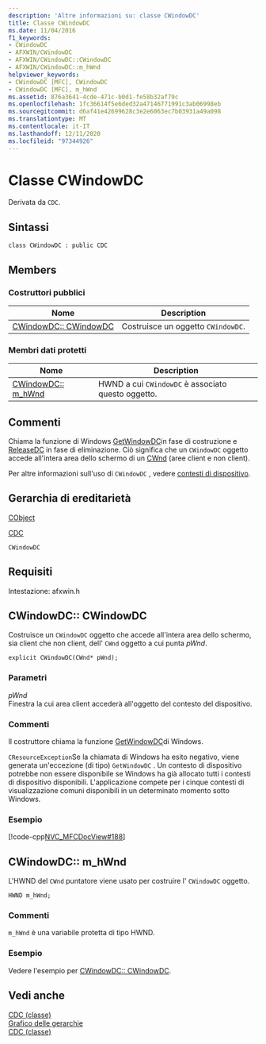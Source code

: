 ```yaml
---
description: 'Altre informazioni su: classe CWindowDC'
title: Classe CWindowDC
ms.date: 11/04/2016
f1_keywords:
- CWindowDC
- AFXWIN/CWindowDC
- AFXWIN/CWindowDC::CWindowDC
- AFXWIN/CWindowDC::m_hWnd
helpviewer_keywords:
- CWindowDC [MFC], CWindowDC
- CWindowDC [MFC], m_hWnd
ms.assetid: 876a3641-4cde-471c-b0d1-fe58b32af79c
ms.openlocfilehash: 1fc36614f5e6ded32a47146771991c3ab06998eb
ms.sourcegitcommit: d6af41e42699628c3e2e6063ec7b03931a49a098
ms.translationtype: MT
ms.contentlocale: it-IT
ms.lasthandoff: 12/11/2020
ms.locfileid: "97344926"
---
```

# <a name="cwindowdc-class"></a>Classe CWindowDC

Derivata da `CDC`.

## <a name="syntax"></a>Sintassi

```
class CWindowDC : public CDC
```

## <a name="members"></a>Members

### <a name="public-constructors"></a>Costruttori pubblici

|Nome|Description|
|----------|-----------------|
|[CWindowDC:: CWindowDC](#cwindowdc)|Costruisce un oggetto `CWindowDC`.|

### <a name="protected-data-members"></a>Membri dati protetti

|Nome|Description|
|----------|-----------------|
|[CWindowDC:: m_hWnd](#m_hwnd)|HWND a cui `CWindowDC` è associato questo oggetto.|

## <a name="remarks"></a>Commenti

Chiama la funzione di Windows [GetWindowDC](/windows/win32/api/winuser/nf-winuser-getwindowdc)in fase di costruzione e [ReleaseDC](/windows/win32/api/winuser/nf-winuser-releasedc) in fase di eliminazione. Ciò significa che un `CWindowDC` oggetto accede all'intera area dello schermo di un [CWnd](../../mfc/reference/cwnd-class.md) (aree client e non client).

Per altre informazioni sull'uso di `CWindowDC` , vedere [contesti di dispositivo](../../mfc/device-contexts.md).

## <a name="inheritance-hierarchy"></a>Gerarchia di ereditarietà

[CObject](../../mfc/reference/cobject-class.md)

[CDC](../../mfc/reference/cdc-class.md)

`CWindowDC`

## <a name="requirements"></a>Requisiti

Intestazione: afxwin.h

## <a name="cwindowdccwindowdc"></a><a name="cwindowdc"></a> CWindowDC:: CWindowDC

Costruisce un `CWindowDC` oggetto che accede all'intera area dello schermo, sia client che non client, dell' `CWnd` oggetto a cui punta *pWnd*.

```
explicit CWindowDC(CWnd* pWnd);
```

### <a name="parameters"></a>Parametri

*pWnd*<br/>
Finestra la cui area client accederà all'oggetto del contesto del dispositivo.

### <a name="remarks"></a>Commenti

Il costruttore chiama la funzione [GetWindowDC](/windows/win32/api/winuser/nf-winuser-getwindowdc)di Windows.

`CResourceException`Se la chiamata di Windows ha esito negativo, viene generata un'eccezione (di tipo) `GetWindowDC` . Un contesto di dispositivo potrebbe non essere disponibile se Windows ha già allocato tutti i contesti di dispositivo disponibili. L'applicazione compete per i cinque contesti di visualizzazione comuni disponibili in un determinato momento sotto Windows.

### <a name="example"></a>Esempio

[!code-cpp[NVC_MFCDocView#188](../../mfc/codesnippet/cpp/cwindowdc-class_1.cpp)]

## <a name="cwindowdcm_hwnd"></a><a name="m_hwnd"></a> CWindowDC:: m_hWnd

L'HWND del `CWnd` puntatore viene usato per costruire l' `CWindowDC` oggetto.

```
HWND m_hWnd;
```

### <a name="remarks"></a>Commenti

`m_hWnd` è una variabile protetta di tipo HWND.

### <a name="example"></a>Esempio

  Vedere l'esempio per [CWindowDC:: CWindowDC](#cwindowdc).

## <a name="see-also"></a>Vedi anche

[CDC (classe)](../../mfc/reference/cdc-class.md)<br/>
[Grafico delle gerarchie](../../mfc/hierarchy-chart.md)<br/>
[CDC (classe)](../../mfc/reference/cdc-class.md)
